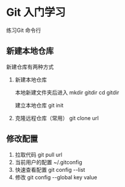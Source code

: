 # Git 入门学习
练习Git 命令行

## 新建本地仓库
新建仓库有两种方式


 1. 新建本地仓库
  	
    本地新建文件夹后进入 
		  mkdir gitdir
		  cd gitdir

 	  建立本地仓库 git init

 2. 克隆远程仓库（常用）
	   git clone url


## 修改配置

 1. 拉取代码 git pull url
 2. 当前用户的配置 ~/.gitconfig
 3. 快速查看配置 git config --list 
 4. 修改 git config --global key value

